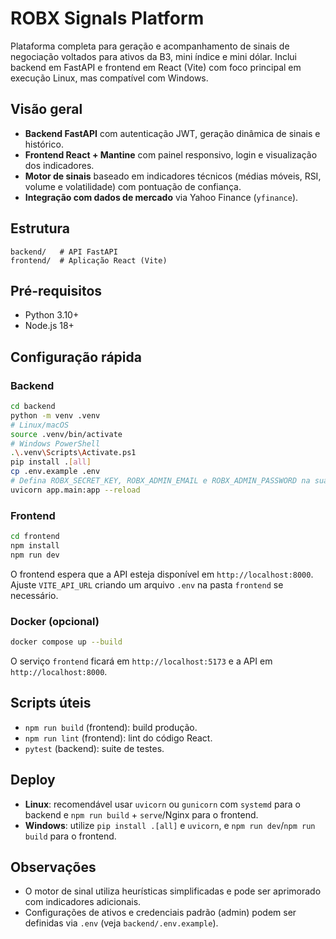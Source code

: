 # ROBX Signals Platform

Plataforma completa para geração e acompanhamento de sinais de negociação voltados para ativos da B3, mini índice e mini dólar. Inclui backend em FastAPI e frontend em React (Vite) com foco principal em execução Linux, mas compatível com Windows.

## Visão geral

- **Backend FastAPI** com autenticação JWT, geração dinâmica de sinais e histórico.
- **Frontend React + Mantine** com painel responsivo, login e visualização dos indicadores.
- **Motor de sinais** baseado em indicadores técnicos (médias móveis, RSI, volume e volatilidade) com pontuação de confiança.
- **Integração com dados de mercado** via Yahoo Finance (`yfinance`).

## Estrutura

```
backend/   # API FastAPI
frontend/  # Aplicação React (Vite)
```

## Pré-requisitos

- Python 3.10+
- Node.js 18+

## Configuração rápida

### Backend

```bash
cd backend
python -m venv .venv
# Linux/macOS
source .venv/bin/activate
# Windows PowerShell
.\.venv\Scripts\Activate.ps1
pip install .[all]
cp .env.example .env
# Defina ROBX_SECRET_KEY, ROBX_ADMIN_EMAIL e ROBX_ADMIN_PASSWORD na sua .env
uvicorn app.main:app --reload
```

### Frontend

```bash
cd frontend
npm install
npm run dev
```

O frontend espera que a API esteja disponível em `http://localhost:8000`. Ajuste `VITE_API_URL` criando um arquivo `.env` na pasta `frontend` se necessário.

### Docker (opcional)

```bash
docker compose up --build
```

O serviço `frontend` ficará em `http://localhost:5173` e a API em `http://localhost:8000`.

## Scripts úteis

- `npm run build` (frontend): build produção.
- `npm run lint` (frontend): lint do código React.
- `pytest` (backend): suite de testes.

## Deploy

- **Linux**: recomendável usar `uvicorn` ou `gunicorn` com `systemd` para o backend e `npm run build` + `serve`/Nginx para o frontend.
- **Windows**: utilize `pip install .[all]` e `uvicorn`, e `npm run dev`/`npm run build` para o frontend.

## Observações

- O motor de sinal utiliza heurísticas simplificadas e pode ser aprimorado com indicadores adicionais.
- Configurações de ativos e credenciais padrão (admin) podem ser definidas via `.env` (veja `backend/.env.example`).
